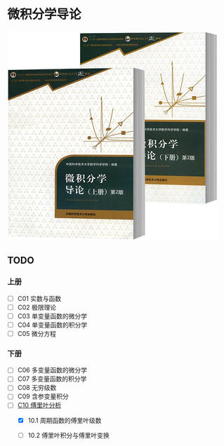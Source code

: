 # 微积分学导论

![cover](https://raw.githubusercontent.com/Ubpa/ImgBed/master/Note/Math/Intro2Calculus_ustc/cover.jpg)

## TODO

### 上册

- [ ] C01 实数与函数
- [ ] C02 极限理论
- [ ] C03 单变量函数的微分学
- [ ] C04 单变量函数的积分学
- [ ] C05 微分方程

### 下册

- [ ] C06 多变量函数的微分学
- [ ] C07 多变量函数的积分学
- [ ] C08 无穷级数
- [ ] C09 含参变量积分
- [ ] [C10 傅里叶分析](https://github.com/Ubpa/Note/blob/master/Math/Intro2Calculus_ustc/notes/C10.md) 
  - [x] 10.1 周期函数的傅里叶级数
  - [ ] 10.2 傅里叶积分与傅里叶变换

